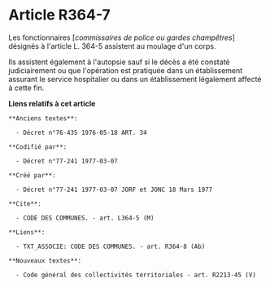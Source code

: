 # Article R364-7

Les fonctionnaires [*commissaires de police ou gardes champêtres*] désignés à l'article L. 364-5 assistent au moulage d'un
corps.

Ils assistent également à l'autopsie sauf si le décès a été constaté judiciairement ou que l'opération est pratiquée dans un
établissement assurant le service hospitalier ou dans un établissement légalement affecté à cette fin.

**Liens relatifs à cet article**

	**Anciens textes**:

	  - Décret n°76-435 1976-05-18 ART. 34

	**Codifié par**:

	  - Décret n°77-241 1977-03-07

	**Créé par**:

	  - Décret n°77-241 1977-03-07 JORF et JONC 18 Mars 1977

	**Cite**:

	  - CODE DES COMMUNES. - art. L364-5 (M)

	**Liens**:

	  - TXT_ASSOCIE: CODE DES COMMUNES. - art. R364-8 (Ab)

	**Nouveaux textes**:

	  - Code général des collectivités territoriales - art. R2213-45 (V)
